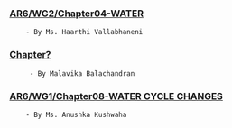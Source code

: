 ### [AR6/WG2/Chapter04-WATER](https://drive.google.com/file/d/1ngYjSjrC5fXYctA3ac3n5WEzFpQYgbnl/view?usp=drivesdk)
        - By Ms. Haarthi Vallabhaneni 
### [Chapter?](https://drive.google.com/file/d/1XkuSYwHXlUPiyD-L5DhaRjzQacKBdcBU/view?usp=share_link)
         - By Malavika Balachandran 
### [AR6/WG1/Chapter08-WATER CYCLE CHANGES](https://drive.google.com/file/d/1TvUaKqvKa-SkkJz9kMtcBS8nqsBzyOxA/view?usp=sharing)
        - By Ms. Anushka Kushwaha
